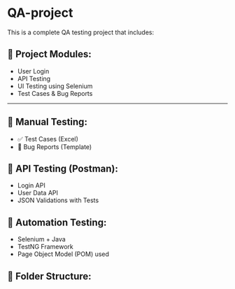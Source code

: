 # QA-project

This is a complete QA testing project that includes:

## 📌 Project Modules:
- User Login
- API Testing
- UI Testing using Selenium
- Test Cases & Bug Reports

---

## 🧪 Manual Testing:
- ✅ Test Cases (Excel)
- 🐞 Bug Reports (Template)

## 🔗 API Testing (Postman):
- Login API
- User Data API
- JSON Validations with Tests

## 🤖 Automation Testing:
- Selenium + Java
- TestNG Framework
- Page Object Model (POM) used

## 📂 Folder Structure:
